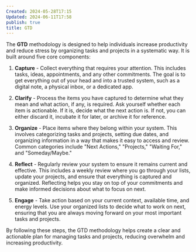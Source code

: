 ```yaml
---
Created: 2024-05-28T17:15
Updated: 2024-06-11T17:58
publish: true
title: GTD
---
```

The **GTD** methodology is designed to help individuals increase productivity and reduce stress by organizing tasks and projects in a systematic way. It is built around five core components:

1. **Capture** - Collect everything that requires your attention. This includes tasks, ideas, appointments, and any other commitments. The goal is to get everything out of your head and into a trusted system, such as a digital note, a physical inbox, or a dedicated app.

2. **Clarify** - Process the items you have captured to determine what they mean and what action, if any, is required. Ask yourself whether each item is actionable. If it is, decide what the next action is. If not, you can either discard it, incubate it for later, or archive it for reference.

3. **Organize** - Place items where they belong within your system. This involves categorizing tasks and projects, setting due dates, and organizing information in a way that makes it easy to access and review. Common categories include "Next Actions," "Projects," "Waiting For," and "Someday/Maybe."

4. **Reflect** - Regularly review your system to ensure it remains current and effective. This includes a weekly review where you go through your lists, update your projects, and ensure that everything is captured and organized. Reflecting helps you stay on top of your commitments and make informed decisions about what to focus on next.

5. **Engage** - Take action based on your current context, available time, and energy levels. Use your organized lists to decide what to work on next, ensuring that you are always moving forward on your most important tasks and projects.

By following these steps, the GTD methodology helps create a clear and actionable plan for managing tasks and projects, reducing overwhelm and increasing productivity.